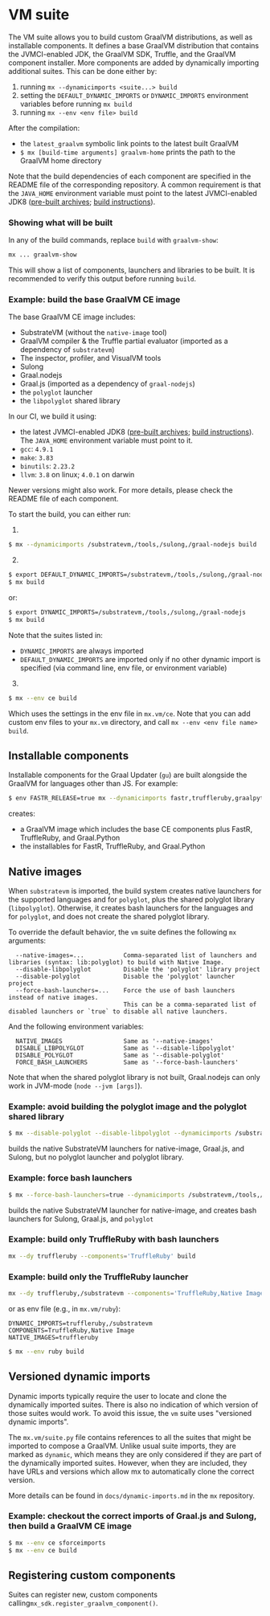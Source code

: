 # VM suite

The VM suite allows you to build custom GraalVM distributions, as well as installable components.
It defines a base GraalVM distribution that contains the JVMCI-enabled JDK, the GraalVM SDK, Truffle, and the GraalVM component installer.
More components are added by dynamically importing additional suites.
This can be done either by:
1. running `mx --dynamicimports <suite...> build`
2. setting the `DEFAULT_DYNAMIC_IMPORTS` or `DYNAMIC_IMPORTS` environment variables before running `mx build`
3. running `mx --env <env file> build`

After the compilation:
- the `latest_graalvm` symbolic link points to the latest built GraalVM
- `$ mx [build-time arguments] graalvm-home` prints the path to the GraalVM home directory

Note that the build dependencies of each component are specified in the README file of the corresponding repository.
A common requirement is that the `JAVA_HOME` environment variable must point to the latest JVMCI-enabled JDK8 ([pre-built archives](https://github.com/graalvm/openjdk8-jvmci-builder/releases); [build instructions](https://github.com/graalvm/openjdk8-jvmci-builder)).

### Showing what will be built

In any of the build commands, replace `build` with `graalvm-show`:
```bash
mx ... graalvm-show
```

This will show a list of components, launchers and libraries to be built.
It is recommended to verify this output before running `build`.

### Example: build the base GraalVM CE image
The base GraalVM CE image includes:
- SubstrateVM (without the `native-image` tool)
- GraalVM compiler & the Truffle partial evaluator (imported as a dependency of `substratevm`)
- The inspector, profiler, and VisualVM tools
- Sulong
- Graal.nodejs
- Graal.js (imported as a dependency of `graal-nodejs`)
- the `polyglot` launcher
- the `libpolyglot` shared library

In our CI, we build it using:
- the latest JVMCI-enabled JDK8 ([pre-built archives](https://github.com/graalvm/openjdk8-jvmci-builder/releases); [build instructions](https://github.com/graalvm/openjdk8-jvmci-builder)). The `JAVA_HOME` environment variable must point to it.
- `gcc`: `4.9.1`
- `make`: `3.83`
- `binutils`: `2.23.2`
- `llvm`: `3.8` on linux; `4.0.1` on darwin

Newer versions might also work. For more details, please check the README file of each component.

To start the build, you can either run:

1.
```bash
$ mx --dynamicimports /substratevm,/tools,/sulong,/graal-nodejs build
```

2.
```bash
$ export DEFAULT_DYNAMIC_IMPORTS=/substratevm,/tools,/sulong,/graal-nodejs
$ mx build
```
or:
```bash
$ export DYNAMIC_IMPORTS=/substratevm,/tools,/sulong,/graal-nodejs
$ mx build
```
Note that the suites listed in:
- `DYNAMIC_IMPORTS` are always imported
- `DEFAULT_DYNAMIC_IMPORTS` are imported only if no other dynamic import is specified (via command line, env file, or environment variable)

3.
```bash
$ mx --env ce build
```
Which uses the settings in the env file in `mx.vm/ce`. Note that you can add custom env files to your `mx.vm` directory, and call `mx --env <env file name> build`.


## Installable components
Installable components for the Graal Updater (`gu`) are built alongside the GraalVM for languages other than JS.
For example:
```bash
$ env FASTR_RELEASE=true mx --dynamicimports fastr,truffleruby,graalpython,/substratevm build
```
creates:
- a GraalVM image which includes the base CE components plus FastR, TruffleRuby, and Graal.Python
- the installables for FastR, TruffleRuby, and Graal.Python


## Native images
When `substratevm` is imported, the build system creates native launchers for the supported languages and for `polyglot`, plus the shared polyglot library (`libpolyglot`).
Otherwise, it creates bash launchers for the languages and for `polyglot`, and does not create the shared polyglot library.

To override the default behavior, the `vm` suite defines the following `mx` arguments:
```
  --native-images=...           Comma-separated list of launchers and libraries (syntax: lib:polyglot) to build with Native Image.
  --disable-libpolyglot         Disable the 'polyglot' library project
  --disable-polyglot            Disable the 'polyglot' launcher project
  --force-bash-launchers=...    Force the use of bash launchers instead of native images.
                                This can be a comma-separated list of disabled launchers or `true` to disable all native launchers.
```
And the following environment variables:
```
  NATIVE_IMAGES                 Same as '--native-images'
  DISABLE_LIBPOLYGLOT           Same as '--disable-libpolyglot'
  DISABLE_POLYGLOT              Same as '--disable-polyglot'
  FORCE_BASH_LAUNCHERS          Same as '--force-bash-launchers'
```

Note that when the shared polyglot library is not built, Graal.nodejs can only work in JVM-mode (`node --jvm [args]`).


### Example: avoid building the polyglot image and the polyglot shared library

```bash
$ mx --disable-polyglot --disable-libpolyglot --dynamicimports /substratevm,/tools,/sulong,/graal-js build
```
builds the native SubstrateVM launchers for native-image, Graal.js, and Sulong, but no polyglot launcher and polyglot library.


### Example: force bash launchers
```bash
$ mx --force-bash-launchers=true --dynamicimports /substratevm,/tools,/sulong,/graal-nodejs build
```
builds the native SubstrateVM launcher for native-image, and creates bash launchers for Sulong, Graal.js, and `polyglot`

### Example: build only TruffleRuby with bash launchers
```bash
mx --dy truffleruby --components='TruffleRuby' build
```

### Example: build only the TruffleRuby launcher
```bash
mx --dy truffleruby,/substratevm --components='TruffleRuby,Native Image' --native-images=truffleruby build
```
or as env file (e.g., in `mx.vm/ruby`):
```
DYNAMIC_IMPORTS=truffleruby,/substratevm
COMPONENTS=TruffleRuby,Native Image
NATIVE_IMAGES=truffleruby
```
```bash
$ mx --env ruby build
```

## Versioned dynamic imports
Dynamic imports typically require the user to locate and clone the dynamically imported suites.
There is also no indication of which version of those suites would work.
To avoid this issue, the `vm` suite uses "versioned dynamic imports".

The `mx.vm/suite.py` file contains references to all the suites that might be imported to compose a GraalVM.
Unlike usual suite imports, they are marked as `dynamic`, which means they are only considered if they are part of the dynamically imported suites.
However, when they are included, they have URLs and versions which allow mx to automatically clone the correct version.

More details can be found in `docs/dynamic-imports.md` in the `mx` repository.


### Example: checkout the correct imports of Graal.js and Sulong, then build a GraalVM CE image
```bash
$ mx --env ce sforceimports
$ mx --env ce build
```

## Registering custom components
Suites can register new, custom components calling`mx_sdk.register_graalvm_component()`.

